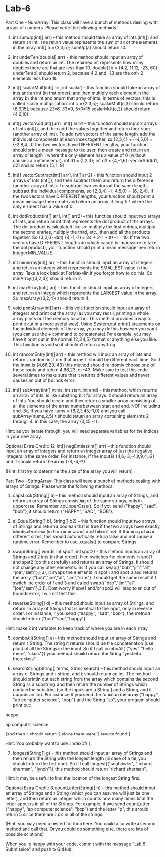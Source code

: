 # Lab-6

Part One - NumArray: This class will have a bunch of methods dealing with arrays of numbers. Please write the following methods :

1. int sumUp(int[] arr) – this method should take an array of ints (int[]) and return an int. The return value represents the sum of all of the elements in the array. 
int[] a = {2,3,5};
sumUp(a) should return 10.

2. int underTen(double[] arr) - this method should input an array of doubles and return an int. The returned int represents how many doubles there are that are less than 10. 
double[] b = {4.2, 11.12, -23, 60};
underTen(b) should return 2, because 4.2 and -23 are the only 2 elements less than 10.

3. int[] scalarMult(int[] arr, int scalar) – this function should take an array of ints and an int (in that order), and then multiply each element in the array by the int and return that array of ints. In terms of vectors, this is called scalar multiplication.
int c = {2,3,5};
scalarMult(c,3) should return {6,9,15}, because 2*3=6, 3*3=9, 5*3=15
scalarMult(c,2) should return {4,6,10}

4. int[] vectorAdd(int[] arr1, int[] arr2) – this function should input 2 arrays of ints (int[]), and then add the values  together and return their sum (another array of ints). To add two vectors of the same length, add the individual components at each index together, so {2,3,4} + {-4,5,0} = {-2,8,4}. If the two vectors have DIFFERENT lengths, your function should print a mean message to the user, then create and return an array of length 1 where the only element has a value of 0 (without causing a runtime error).
int d1 = {1,2,3};
int d2 = {4,-1,6};
vectorAdd(d1, d2) should return {5, 1, 9}
 
5. int[] vectorSubtract(int[] arr1, int[] arr2) - this function should input 2 arrays of ints (int[]), and then subtract them and return the difference (another array of ints). To subtract two vectors of the same length, subtract the individual components, so {2,3,4} - {-4,5,0} = {6,-2,4}. If the two vectors have DIFFERENT lengths, your function should print a mean message then create and return an array of length 1 where the only element has a value of 0.

 
6. int dotProduct(int[] arr1, int[] arr2) – this function should input two arrays of ints, and return an int that represents the dot product of the arrays. The dot product is calculated like so: multiply the first entries, multiply the second entries, multiply the third, etc., then add all the products together. So {3,2,0} (dot) {4,-1,-1} = 3*4 + 2*-1 + 0*-1 = 10. If the two vectors have DIFFERENT lengths (in which case it is impossible to take the dot product), your function should print a mean message then return Integer.MIN_VALUE.


7. int minArray(int[] arr) – this function should input an array of integers and return an integer which represents the SMALLEST value in the array. Take a look back at ForMaxMin if you forgot how to do this. So minArray({3,2,4}) should return 2.


8. int maxArray(int[] arr) - this function should input an array of integers and return an integer which represents the LARGEST value in the array. So maxArray({3,2,4}) should return 4.


9. void printArray(int[] arr) – this void function should input an array of integers and print out the array (as you may recall, printing a whole array prints out the memory location. This method provides a way to print it out in a more useful way). Using System.out.print() statements on the individual elements of the array, you may do this however you want.  (you can use the + command to concatenate) For example, you may have it print out in the normal {2,3,4,5} format or anything else you like. This function is void so it shouldn’t return anything.


10. int randomEntry(int[] arr) - this method will input an array of ints and return a random int from that array. It should be different each time. So if the input is {4,66,23,-43} this method should randomly choose one of these spots and return 4,66,23, or -43. Make sure to test this code several times to make sure that it returns different values and never causes an out of bounds error!


11. int[] subArray(int[] nums, int start, int end) - this method, which returns an array of ints, is like substring but for arrays. It should return an array of ints. You should create and then return a smaller array consisting of all the elements of the array nums between start and end, NOT including end. So, if you have nums = {6,2,3,45,-1,0} and you call subArray(nums,2,5) it should return an array containing elements 2 through 4, in this case, the array {3,45,-1}. 

Hint: as you iterate through, you will need separate variables for the indices in your new array.

Optional Extra Credit:
12. int[] negEntries(int[] arr) – this function should input an array of integers and return an integer array of just the negative integers in the same order. For instance, if the input is {4,6,-3,-4,0,9,4,-2} and it should return the array {-3,-4,-2}.

 (Hint: first try to determine the size of the array you will return)



Part Two - StringArray: This class will have a bunch of methods dealing with arrays of Strings. Please write the following methods:

1. capsLock(String[] a) – this method should input an array of Strings, and return an array of Strings consisting of the same strings, only in uppercase. Remember .toUpperCase(). So if you send {"happy", "sad", "bob"}, it should return {"HAPPY", 'SAD", "BOB"}.


2. allEqual(String[] b1, String[] b2) – this function should input two arrays of Strings and return a boolean that is true if the two arrays have exactly identical entries (in the same order) and false if not. If the arrays have different sizes, this should automatically return false and not cause a runtime error. Remember to use .equals() to compare Strings


3. swap(String[] words, int spot1, int spot2) - this method inputs an array of Strings and 2 ints (in that order), then switches the elements in spot1 and spot2 (do this carefully) and returns an array of Strings. It should not change any other elements. So if you call swap({"bob","jim","al", "joe","sam"},1,3), it swaps the elements in spot 1 and spot 3 and returns the array {"bob","joe","al", "jim","sam"}. I should get the same result if I switch the order of 1 and 3 and called swap({"bob","jim","al", "joe","sam"},3,1). Dont worry if spot1 and/or spot2 will lead to an out of bounds error, I will not test this.


4. reverse(String[] d) – this method should input an array of Strings, and return an array of Strings that is identical to the input, only in reverse order. For instance, if you send {"happy", "sad", "bob"}, the method should return {"bob","sad","happy"}.

Hint: make 2 int variables to keep track of where you are in each array


5. comboAll(String[] e) - this method should input an array of Strings and return a String. The string it returns should be the concatenation (use plus) of all the Strings in the input. So if I call comboAll( {"yes", "hello there", "class"}) your method should return the String "yeshello thereclass"


6. searchString(String[] terms, String search) – this method should input an array of Strings and a string, and it should return an int. The method should println out each string from the array which contains the second String as a substring, and then return the number of Strings which contain the substring (so the inputs are a String[] and a String, and it outputs an int). For instance if you send the function the array {"happy", "ap computer science", "bop"} and the String "ap", your program should print out:

happy

ap computer science

[and then it should return 2 since there were 2 results found.]

Hint: You probably want to use .indexOf( ).


7. longest(String[] g) - this method should input an array of Strings and then return the String with the longest length (in case of a tie, you should return the first one). So if I call longest({"seahawks", "richard sherman", "lynch"}), this method should return "richard sherman".

Hint: it may be useful to find the location of the longest String first. 


Optional Extra Credit:
8. countLetter(String[] h) – this method should input an array of Strings and a String (which you can assume will just be one letter), and then return an integer which counts how many times total the letter appears in all of the Strings. For example, if you send countLetter {"happy", "ap computer science", "bop"} and the letter "p", this should return 5 since there are 5 p’s in all of the strings.

(Hint: you may need a nested for loop here. You could also write a second method and call that. Or you could do something else, there are lots of possible solutions)


When you're happy with your code, commit with the message "Lab 6 Submission" and push to GitHub.